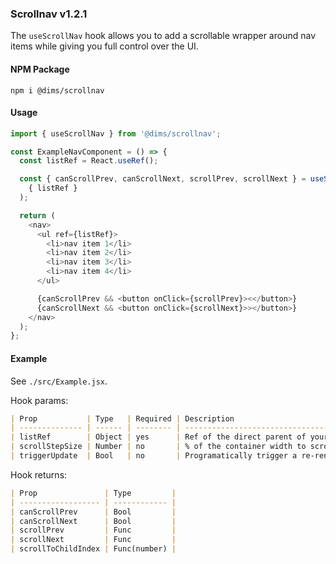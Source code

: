 ### Scrollnav v1.2.1

The `useScrollNav` hook allows you to add a scrollable wrapper around nav items while giving you full control over the UI.

#### NPM Package

```
npm i @dims/scrollnav
```

#### Usage

```javascript
import { useScrollNav } from '@dims/scrollnav';

const ExampleNavComponent = () => {
  const listRef = React.useRef();

  const { canScrollPrev, canScrollNext, scrollPrev, scrollNext } = useScrollNav(
    { listRef }
  );

  return (
    <nav>
      <ul ref={listRef}>
        <li>nav item 1</li>
        <li>nav item 2</li>
        <li>nav item 3</li>
        <li>nav item 4</li>
      </ul>

      {canScrollPrev && <button onClick={scrollPrev}><</button>}
      {canScrollNext && <button onClick={scrollNext}>></button>}
    </nav>
  );
};
```

#### Example

See `./src/Example.jsx`.

Hook params:

```md
| Prop           | Type   | Required | Description                                       |
| -------------- | ------ | -------- | ------------------------------------------------- |
| listRef        | Object | yes      | Ref of the direct parent of your nav items        |
| scrollStepSize | Number | no       | % of the container width to scroll on arrow click |
| triggerUpdate  | Bool   | no       | Programatically trigger a re-render               |
```

Hook returns:

```md
| Prop               | Type         |
| ------------------ | ------------ |
| canScrollPrev      | Bool         |
| canScrollNext      | Bool         |
| scrollPrev         | Func         |
| scrollNext         | Func         |
| scrollToChildIndex | Func(number) |
```
